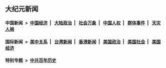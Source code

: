 ## 大纪元新闻

#### 中国新闻 &nbsp;>&nbsp; [中国经济](indexes/ncid283/README.md?11242045) &nbsp;| &nbsp; [大陆政治](indexes/ncid277/README.md?11242045) &nbsp;| &nbsp; [社会万象](indexes/ncid282/README.md?11242045) &nbsp;| &nbsp; [中国人权](indexes/ncid278/README.md?11242045) &nbsp;| &nbsp; [群体事件](indexes/ncid279/README.md?11242045) &nbsp;| &nbsp; [天灾人祸](indexes/ncid280/README.md?11242045)

#### 国际新闻 &nbsp;>&nbsp; [美中关系](indexes/nf1412576/README.md?11242045) &nbsp;| &nbsp; [台湾新闻](indexes/ncid1349361/README.md?11242045) &nbsp;| &nbsp; [香港新闻](indexes/ncid1349362/README.md?11242045) &nbsp;| &nbsp; [美国政治](indexes/ncid1078159/README.md?11242045) &nbsp;| &nbsp; [美国社会](indexes/ncid1078160/README.md?11242045) &nbsp;| &nbsp; [美国经济](indexes/ncid1078158/README.md?11242045)

#### 特别专题 &nbsp;>&nbsp; [中共百年历史](https://github.com/epoch-news/epoch-special/blob/master/README.md?11242045)  
